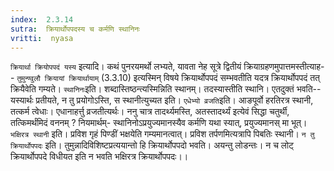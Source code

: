 ```yaml
---
index:  2.3.14
sutra:  क्रियार्थोपपदस्य च कर्मणि स्थानिनः
vritti:  nyasa
---
```


`क्रियार्था क्रियोपपदं यस्य` इत्यादि। कथं पुनरयमर्थो लभ्यते, यावता नेह सूत्रे द्वितीयं क्रियाग्रहणमुपात्तमस्तीत्याह-- `तुमुन्ण्वुलौ क्रियायां क्रियार्थायाम्` (3.3.10) इत्यस्मिन् विषये क्रियार्थोपपदं सम्भवतीति यदत्र क्रियार्थोपपदं तत् क्रियैवेति गम्यते। `स्थानिनः`इति। शब्दास्तिष्ठन्त्यस्मिन्निति स्थानम्। तदस्यास्तीति स्थानि। एतदुक्तं भवति-- यस्यार्थः प्रतीयते, न तु प्रयोगोऽस्ति, स स्थानीत्युच्यत इति।
`एधेभ्यो व्रजति`इति। आङपूर्वो हरतिरत्र स्थानी, तत्कर्म त्वेधाः। एधानाहर्त्तु व्रजतीत्यर्थः। ननु चात्र तादर्थ्यमस्ति, अतस्तादर्थ्यं इत्येवं सिद्धा चतुर्थी, तत्किमर्थंमिदं वननम् ? नियमार्थम्- स्थानिनोऽप्रयुज्यमानस्यैव कर्मणि यथा स्यात्, प्रयुज्यमानस् मा भूत्। `भक्षिरत्र स्थानी` इति। प्रविश गृहं पिण्डीं भक्षयेति गम्यमानत्वात्। प्रविश तर्पणमित्यत्रापि पिबतिः स्थानी। `न तु क्रियार्थोपपदः` इति। तुमुन्नादिविशिष्टप्रत्ययान्तो हि क्रियार्थोपपदो भवति। अयन्तु लोडन्तः। न च लोट् क्रियार्थोपपदे विधीयत इति न भवति भक्षिरत्र क्रियार्थोपपदः।।


